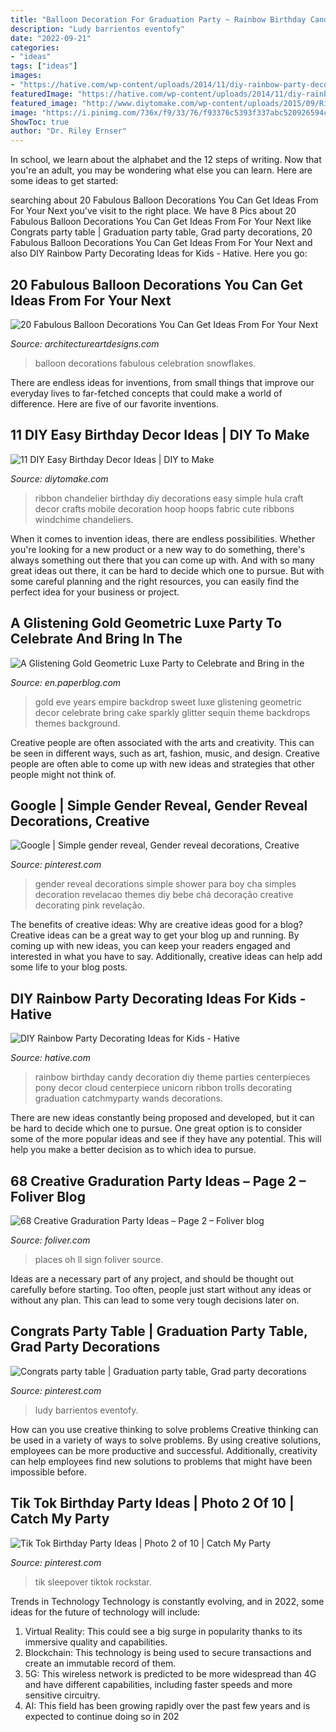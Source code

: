 ```yaml
---
title: "Balloon Decoration For Graduation Party ~ Rainbow Birthday Candy Decoration Diy Theme Parties Centerpieces Pony Decor Cloud Centerpiece Unicorn Ribbon Trolls Decorating Graduation Catchmyparty Wands Decorations"
description: "Ludy barrientos eventofy"
date: "2022-09-21"
categories:
- "ideas"
tags: ["ideas"]
images:
- "https://hative.com/wp-content/uploads/2014/11/diy-rainbow-party-decorating-ideas/4-candy-decoration.jpg"
featuredImage: "https://hative.com/wp-content/uploads/2014/11/diy-rainbow-party-decorating-ideas/4-candy-decoration.jpg"
featured_image: "http://www.diytomake.com/wp-content/uploads/2015/09/Ribbon-Chandelier.jpg"
image: "https://i.pinimg.com/736x/f9/33/76/f93376c5393f337abc520926594c42a7.jpg"
ShowToc: true
author: "Dr. Riley Ernser"
---
```



In school, we learn about the alphabet and the 12 steps of writing. Now that you're an adult, you may be wondering what else you can learn. Here are some ideas to get started: 

	

		
searching about 20 Fabulous Balloon Decorations You Can Get Ideas From For Your Next you've visit to the right place. We have 8 Pics about 20 Fabulous Balloon Decorations You Can Get Ideas From For Your Next like Congrats party table | Graduation party table, Grad party decorations, 20 Fabulous Balloon Decorations You Can Get Ideas From For Your Next and also DIY Rainbow Party Decorating Ideas for Kids - Hative. Here you go:
		
    
## 20 Fabulous Balloon Decorations You Can Get Ideas From For Your Next

<img loading=lazy src="https://www.architectureartdesigns.com/wp-content/uploads/2014/12/20-Fabulous-Balloon-Decorations-You-Can-Get-Ideas-From-For-Your-Next-Celebration-17-630x945.jpg" onerror="this.onerror=null;this.src='https://tse3.mm.bing.net/th?id=OIP.U4vVGb6OzRVKftEpWpToVQHaLH&amp;pid=15.1';" alt="20 Fabulous Balloon Decorations You Can Get Ideas From For Your Next">

_Source: architectureartdesigns.com_

>balloon decorations fabulous celebration snowflakes. 

	

There are endless ideas for inventions, from small things that improve our everyday lives to far-fetched concepts that could make a world of difference. Here are five of our favorite inventions.

    
## 11 DIY Easy Birthday Decor Ideas | DIY To Make

<img loading=lazy src="http://www.diytomake.com/wp-content/uploads/2015/09/Ribbon-Chandelier.jpg" onerror="this.onerror=null;this.src='https://tse4.mm.bing.net/th?id=OIP.noenl1HCBNMYO8N7IZNtBQHaLH&amp;pid=15.1';" alt="11 DIY Easy Birthday Decor Ideas | DIY to Make">

_Source: diytomake.com_

>ribbon chandelier birthday diy decorations easy simple hula craft decor crafts mobile decoration hoop hoops fabric cute ribbons windchime chandeliers. 

	

When it comes to invention ideas, there are endless possibilities. Whether you're looking for a new product or a new way to do something, there's always something out there that you can come up with. And with so many great ideas out there, it can be hard to decide which one to pursue. But with some careful planning and the right resources, you can easily find the perfect idea for your business or project.

    
## A Glistening Gold Geometric Luxe Party To Celebrate And Bring In The

<img loading=lazy src="https://m5.paperblog.com/i/74/746516/a-glistening-gold-geometric-luxe-party-to-cel-L-2DJgiu.jpeg" onerror="this.onerror=null;this.src='https://tse2.mm.bing.net/th?id=OIP.lFwVJV84C1j9bBntq0Rq1wAAAA&amp;pid=15.1';" alt="A Glistening Gold Geometric Luxe Party to Celebrate and Bring in the">

_Source: en.paperblog.com_

>gold eve years empire backdrop sweet luxe glistening geometric decor celebrate bring cake sparkly glitter sequin theme backdrops themes background. 

	

Creative people are often associated with the arts and creativity. This can be seen in different ways, such as art, fashion, music, and design. Creative people are often able to come up with new ideas and strategies that other people might not think of.

    
## Google | Simple Gender Reveal, Gender Reveal Decorations, Creative

<img loading=lazy src="https://i.pinimg.com/736x/f9/33/76/f93376c5393f337abc520926594c42a7.jpg" onerror="this.onerror=null;this.src='https://tse2.mm.bing.net/th?id=OIP.sANqiG6V1ADAd_sSd7ymHQHaNK&amp;pid=15.1';" alt="Google | Simple gender reveal, Gender reveal decorations, Creative">

_Source: pinterest.com_

>gender reveal decorations simple shower para boy cha simples decoration revelacao themes diy bebe chá decoração creative decorating pink revelação. 

	

The benefits of creative ideas: Why are creative ideas good for a blog?
Creative ideas can be a great way to get your blog up and running. By coming up with new ideas, you can keep your readers engaged and interested in what you have to say. Additionally, creative ideas can help add some life to your blog posts.

    
## DIY Rainbow Party Decorating Ideas For Kids - Hative

<img loading=lazy src="https://hative.com/wp-content/uploads/2014/11/diy-rainbow-party-decorating-ideas/4-candy-decoration.jpg" onerror="this.onerror=null;this.src='https://tse2.mm.bing.net/th?id=OIP.GfTxgQhCKywEmuWykiSTCAHaLG&amp;pid=15.1';" alt="DIY Rainbow Party Decorating Ideas for Kids - Hative">

_Source: hative.com_

>rainbow birthday candy decoration diy theme parties centerpieces pony decor cloud centerpiece unicorn ribbon trolls decorating graduation catchmyparty wands decorations. 

	

There are new ideas constantly being proposed and developed, but it can be hard to decide which one to pursue. One great option is to consider some of the more popular ideas and see if they have any potential. This will help you make a better decision as to which idea to pursue.

    
## 68 Creative Graduration Party Ideas – Page 2 – Foliver Blog

<img loading=lazy src="http://www.foliver.com/wp-content/uploads/2016/09/2-Oh-The-Places-You8217ll-Go-Sign.jpg" onerror="this.onerror=null;this.src='https://tse3.mm.bing.net/th?id=OIP.CTrzPMHE621DilrEncoRvQHaJ3&amp;pid=15.1';" alt="68 Creative Graduration Party Ideas – Page 2 – Foliver blog">

_Source: foliver.com_

>places oh ll sign foliver source. 

	

Ideas are a necessary part of any project, and should be thought out carefully before starting. Too often, people just start without any ideas or without any plan. This can lead to some very tough decisions later on.

    
## Congrats Party Table | Graduation Party Table, Grad Party Decorations

<img loading=lazy src="https://i.pinimg.com/736x/ea/42/1e/ea421e74ded407cf3fd48c50a1d53c28.jpg" onerror="this.onerror=null;this.src='https://tse4.mm.bing.net/th?id=OIP.bOdmkn1mXmbTKwFClMyGsgHaJ3&amp;pid=15.1';" alt="Congrats party table | Graduation party table, Grad party decorations">

_Source: pinterest.com_

>ludy barrientos eventofy. 

	

How can you use creative thinking to solve problems
Creative thinking can be used in a variety of ways to solve problems. By using creative solutions, employees can be more productive and successful. Additionally, creativity can help employees find new solutions to problems that might have been impossible before.

    
## Tik Tok Birthday Party Ideas | Photo 2 Of 10 | Catch My Party

<img loading=lazy src="https://i.pinimg.com/736x/3e/e2/d1/3ee2d186be69e96987731143688f05c8.jpg" onerror="this.onerror=null;this.src='https://tse2.mm.bing.net/th?id=OIP.9MYlfSCMQebbpXEiNX7Z0wHaJ3&amp;pid=15.1';" alt="Tik Tok Birthday Party Ideas | Photo 2 of 10 | Catch My Party">

_Source: pinterest.com_

>tik sleepover tiktok rockstar. 

	

Trends in Technology
Technology is constantly evolving, and in 2022, some ideas for the future of technology will include: 
1. Virtual Reality: This could see a big surge in popularity thanks to its immersive quality and capabilities. 
2. Blockchain: This technology is being used to secure transactions and create an immutable record of them. 
3. 5G: This wireless network is predicted to be more widespread than 4G and have different capabilities, including faster speeds and more sensitive circuitry. 
4. AI: This field has been growing rapidly over the past few years and is expected to continue doing so in 202

